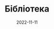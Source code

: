 ---
title: "Бібліотека"
date: 2022-11-11
summary: "Список книг які я вже прочитав, читаю і планую прочитати"
---